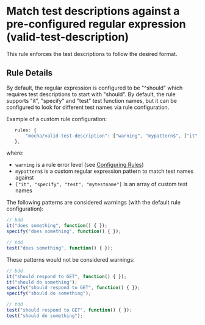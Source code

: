 # Match test descriptions against a pre-configured regular expression (valid-test-description)

This rule enforces the test descriptions to follow the desired format. 

## Rule Details

By default, the regular expression is configured to be "^should" which requires test descriptions to start with "should". 
By default, the rule supports "it", "specify" and "test" test function names, but it can be configured to look for different test names via rule configuration.

Example of a custom rule configuration:

```js
   rules: {
       "mocha/valid-test-description": ["warning", "mypattern$", ["it", "specify", "test", "mytestname"]]
   },
```

where:

 * `warning` is a rule error level (see [Configuring Rules](http://eslint.org/docs/user-guide/configuring#configuring-rules))
 * `mypattern$` is a custom regular expression pattern to match test names against
 * `["it", "specify", "test", "mytestname"]` is an array of custom test names 

The following patterns are considered warnings (with the default rule configuration):

```js
// bdd
it("does something", function() { });
specify("does something", function() { });

// tdd
test("does something", function() { });
```

These patterns would not be considered warnings:

```js
// bdd
it("should respond to GET", function() { });
it("should do something");
specify("should respond to GET", function() { });
specify("should do something");

// tdd
test("should respond to GET", function() { });
test("should do something");
```
